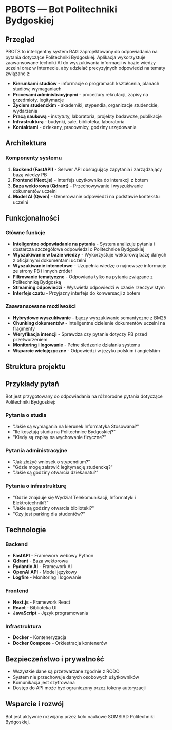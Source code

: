 # PBOTS — Bot Politechniki Bydgoskiej

## Przegląd

PBOTS to inteligentny system RAG zaprojektowany do odpowiadania na pytania dotyczące Politechniki Bydgoskiej. Aplikacja wykorzystuje zaawansowane techniki AI do wyszukiwania informacji w bazie wiedzy uczelni oraz w internecie, aby udzielać precyzyjnych odpowiedzi na tematy związane z:

- **Kierunkami studiów** - informacje o programach kształcenia, planach studiów, wymaganiach
- **Procesami administracyjnymi** - procedury rekrutacji, zapisy na przedmioty, legitymacje
- **Życiem studenckim** - akademiki, stypendia, organizacje studenckie, wydarzenia
- **Pracą naukową** - instytuty, laboratoria, projekty badawcze, publikacje
- **Infrastrukturą** - budynki, sale, biblioteka, laboratoria
- **Kontaktami** - dziekany, pracownicy, godziny urzędowania

## Architektura

### Komponenty systemu

1. **Backend (FastAPI)** - Serwer API obsługujący zapytania i zarządzający bazą wiedzy PB
2. **Frontend (Next.js)** - Interfejs użytkownika do interakcji z botem
3. **Baza wektorowa (Qdrant)** - Przechowywanie i wyszukiwanie dokumentów uczelni
4. **Model AI (Qwen)** - Generowanie odpowiedzi na podstawie kontekstu uczelni



## Funkcjonalności

### Główne funkcje

- **Inteligentne odpowiadanie na pytania** - System analizuje pytania i dostarcza szczegółowe odpowiedzi o Politechnice Bydgoskiej
- **Wyszukiwanie w bazie wiedzy** - Wykorzystuje wektorową bazę danych z oficjalnymi dokumentami uczelni
- **Wyszukiwanie internetowe** - Uzupełnia wiedzę o najnowsze informacje ze strony PB i innych źródeł
- **Filtrowanie tematyczne** - Odpowiada tylko na pytania związane z Politechniką Bydgoską
- **Streaming odpowiedzi** - Wyświetla odpowiedzi w czasie rzeczywistym
- **Interfejs czatu** - Przyjazny interfejs do konwersacji z botem

### Zaawansowane możliwości

- **Hybrydowe wyszukiwanie** - Łączy wyszukiwanie semantyczne z BM25
- **Chunking dokumentów** - Inteligentne dzielenie dokumentów uczelni na fragmenty
- **Weryfikacja intencji** - Sprawdza czy pytanie dotyczy PB przed przetworzeniem
- **Monitoring i logowanie** - Pełne śledzenie działania systemu
- **Wsparcie wielojęzyczne** - Odpowiedzi w języku polskim i angielskim

## Struktura projektu

## Przykłady pytań

Bot jest przygotowany do odpowiadania na różnorodne pytania dotyczące Politechniki Bydgoskiej:

### Pytania o studia
- "Jakie są wymagania na kierunek Informatyka Stosowana?"
- "Ile kosztują studia na Politechnice Bydgoskiej?"
- "Kiedy są zapisy na wychowanie fizyczne?"

### Pytania administracyjne
- "Jak złożyć wniosek o stypendium?"
- "Gdzie mogę załatwić legitymację studencką?"
- "Jakie są godziny otwarcia dziekanatu?"

### Pytania o infrastrukturę
- "Gdzie znajduje się Wydział Telekomunikacji, Informatyki i Elektrotechniki?"
- "Jakie są godziny otwarcia biblioteki?"
- "Czy jest parking dla studentów?"

## Technologie

### Backend
- **FastAPI** - Framework webowy Python
- **Qdrant** - Baza wektorowa
- **Pydantic AI** - Framework AI
- **OpenAI API** - Model językowy
- **Logfire** - Monitoring i logowanie

### Frontend
- **Next.js** - Framework React
- **React** - Biblioteka UI
- **JavaScript** - Język programowania

### Infrastruktura
- **Docker** - Konteneryzacja
- **Docker Compose** - Orkiestracja kontenerów

## Bezpieczeństwo i prywatność

- Wszystkie dane są przetwarzane zgodnie z RODO
- System nie przechowuje danych osobowych użytkowników
- Komunikacja jest szyfrowana
- Dostęp do API może być ograniczony przez tokeny autoryzacji

## Wsparcie i rozwój

Bot jest aktywnie rozwijany przez koło naukowe SOMSIAD Politechniki Bydgoskiej.
